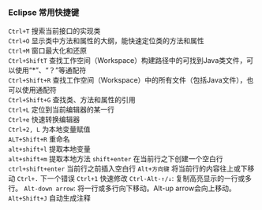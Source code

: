 

### Eclipse 常用快捷键
`Ctrl+T`        搜索当前接口的实现类      
`Ctrl+O`        显示类中方法和属性的大纲，能快速定位类的方法和属性    
`Ctrl+M`        窗口最大化和还原     
`Ctrl+ShiftT`   查找工作空间（Workspace）构建路径中的可找到Java类文件，可以使用“\*”、“？”等通配符     
`Ctrl+Shift+R`  查找工作空间（Workspace）中的所有文件（包括Java文件），也可以使用通配符      
`Ctrl+Shift+G`  查找类、方法和属性的引用     
`Ctrl+L`        定位到当前编辑器的某一行       
`Ctrl+e`        快速转换编辑器       
`Ctrl+2, L`     为本地变量赋值        
`ALT+Shift+R`   重命名      
`alt+shift+l`   提取本地变量      
`alt+shift+m`   提取本地方法
`shift+enter`   在当前行之下创建一个空白行
`ctrl+shift+enter`  当前行之前插入空白行
`Alt+方向键`       将当前行的内容往上或下移动
`Ctrl+.`        下一个错误
`Ctrl+1`        快速修改
`Ctrl-Alt-↑/↓`: 复制高亮显示的一行或多行。
`Alt-down arrow`: 将一行或多行向下移动。Alt-up arrow会向上移动。
`Alt+Shift+J`   自动生成注释
